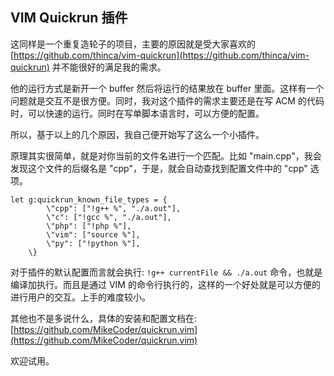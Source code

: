 VIM Quickrun 插件
---

这同样是一个重复造轮子的项目，主要的原因就是受大家喜欢的 [https://github.com/thinca/vim-quickrun](https://github.com/thinca/vim-quickrun) 并不能很好的满足我的需求。

他的运行方式是新开一个 buffer 然后将运行的结果放在 buffer 里面。这样有一个问题就是交互不是很方便。同时，我对这个插件的需求主要还是在写 ACM 的代码时，可以快速的运行。同时在写单脚本语言时，可以方便的配置。

所以，基于以上的几个原因，我自己便开始写了这么一个小插件。

原理其实很简单，就是对你当前的文件名进行一个匹配。比如 "main.cpp"，我会发现这个文件的后缀名是 "cpp"，于是，就会自动查找到配置文件中的 "cpp" 选项。

```
let g:quickrun_known_file_types = {
        \"cpp": ["!g++ %", "./a.out"],
        \"c": ["!gcc %", "./a.out"],
        \"php": ["!php %"],
        \"vim": ["source %"],
        \"py": ["!python %"],
    \}
```

对于插件的默认配置而言就会执行: `!g++ currentFile && ./a.out` 命令，也就是编译加执行。而且是通过 VIM 的命令行执行的，这样的一个好处就是可以方便的进行用户的交互。上手的难度较小。

其他也不是多说什么，具体的安装和配置文档在: [https://github.com/MikeCoder/quickrun.vim](https://github.com/MikeCoder/quickrun.vim)

欢迎试用。
